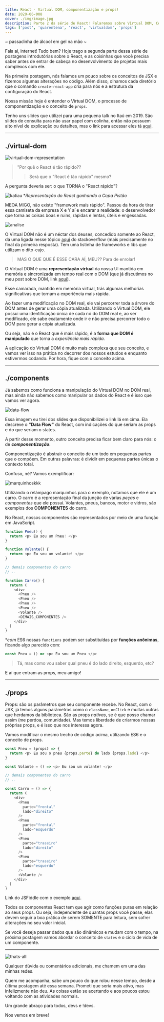 ```yaml
---
title: React - Virtual DOM, componentização e props!
date: 2020-06-008
cover: ./img/image.jpg
description: Parte 2 da série de React! Falaremos sobre Virtual DOM, Componentização e Props no React. Simbora! (compra mais um pente de memória RAM antes)
tags: ['post', 'quarentena', 'react', 'virtualdom', 'props']
---
```


~ passadinha de álcool em gel na mão ~

Fala aí, internet! Tudo bem? Hoje trago a segunda parte dessa série de postagens introdutórias sobre o React, e as coisinhas que você precisa saber antes de entrar de cabeça no desenvolvimento de projetos mais complexos com ele.

Na primeira postagem, nós falamos um pouco sobre os conceitos de JSX e fizemos algumas alterações no código. Além disso, olhamos cada diretório que o comando `create-react-app` cria para nós e a estrutura da configuração do React.

Nossa missão hoje é entender o Virtual DOM, o processo de componentização e o conceito de `props`.

Tenho uns slides que utilizei para uma pequena talk no Itaú em 2019.
São slides de consulta para não usar papel com colinha, então não possuem alto nível de explicação ou detalhes, mas o link para acessar eles tá [aqui](http://slides.com/pedromello/horizontata-react).

---
## ./virtual-dom

![virtual-dom-representation](./img/virtual-dom.jpg)

> "Por quê o React é tão rápido??
>> Será que o "React é tão rápido" mesmo?

A pergunta deveria ser: o que TORNA o "React rápido"?

![katiau](img/katiau.jpg)
**Representação do React ganhando a Copa Pistão*

MEOA MIGO, não existe "framework mais rápido". Passou da hora de tirar essa camiseta da empresa X e Y aí e encarar a realidade: o desenvolvedor que torna as coisas boas e ruins, rápidas e lentas, úteis e engessadas.

![analise](img/analise.jpg)

O Virtual DOM não é um néctar dos deuses, concedido somente ao React, dá uma ligada nesse tópico [aqui](https://pt.stackoverflow.com/questions/43169/qual-%C3%A9-a-diferen%C3%A7a-entre-dom-e-virtual-dom) do stackoverflow (mais precisamente no final da primeira resposta). Tem uma listinha de frameworks e libs que utilizam o dito-cujo. 

> MAS O QUE QUE É ESSE CARA AÍ, MEU?? Para de enrolar!

O Virtual DOM é uma **representação virtual** da nossa UI mantida em memória e sincronizada em tempo real com o DOM (que já discutimos no meu post sobre DOM, link [aqui](https://pedro-mello.netlify.app/dom-not-doom/)).

Esse camarada, mantido em memória virtual, trás algumas melhorias significativas que tornam a experiência mais rápida. 

Ao fazer uma modificação no DOM real, ele vai percorrer toda a árvore do DOM antes de gerar uma cópia atualizada. Utilizando o Virtual DOM, ele possui uma identificação única de cada nó do DOM real e, ao ser modificado, ele sabe exatamente onde ir e não precisa percorrer todo o DOM para gerar a cópia atualizada.

Ou seja, não é o React que é mais rápido, é a **forma que DOM é manipulado** que torna a *experiência mais rápida*.

A aplicação do Virtual DOM é muito mais complexa que seu conceito, e vamos ver isso na prática no decorrer dos nossos estudos e enquanto estivermos codando. Por hora, fique com o conceito acima.

---
## ./components

Já sabemos como funciona a manipulação do Virtual DOM no DOM real, mas ainda não sabemos como manipular os dados do React e é isso que vamos ver agora.

![data-flow](img/data-flow.png)

Essa imagem eu tirei dos slides que disponibilizei o link lá em cima. Ela descreve o **"Data Flow"** do React, com indicações do que seriam as props e do que seriam o states.

A partir desse momento, outro conceito precisa ficar bem claro para nós: o de ***componentização***.

Componentização é abstrair o conceito de um todo em pequenas partes que o compõem. Em outras palavras: é dividir em pequenas partes únicas o contexto total.

Confuso, né? Vamos exemplificar:

![marquinhoskkk](img/relampago-marquinhos.jpg)

Utilizando o relâmpago marquinhos para o exemplo, notamos que ele é um carro. O carro é a representação final da junção de várias *peças* e *componentes* que ele possui. Volantes, pneus, bancos, motor e vidros, são exemplos dos **COMPONENTES** do carro.

No React, nossos componentes são representados por meio de uma função em JavaScript.

```javascript
function Pneu() {
  return <p> Eu sou um Pneu! </p>
}

function Volante() {
  return <p> Eu sou um volante! </p>
}

// demais componentes do carro
// ..

function Carro() {
  return (
    <div>
      <Pneu />
      <Pneu />
      <Pneu />
      <Pneu />
      <Volante />
      <DEMAIS_COMPONENTES />
    </div>   
  )
}
```

**com* ES6 nossas `functions` podem ser substituídas por **funções anônimas**, ficando algo parecido com:
```javascript
const Pneu = () => <p> Eu sou um Pneu </p>
```

> Tá, mas como vou saber qual pneu é do lado direito, esquerdo, etc?

E aí que entram as props, meu amigo!

---
## ./props

Props: são os parâmetros que seu componente recebe. No React, com o JSX, já temos alguns parâmetros como o `className`, `onClick` e muitas outras que herdamos da biblioteca. São as props *nativas*, se é que posso chamar assim (me perdoa, comunidade). Mas temos liberdade de criarmos nossas próprias props, e é isso que nos interessa agora.

Vamos modificar o mesmo trecho de código acima, utilizando ES6 e o conceito de props.

```javascript
const Pneu = (props) => {
  return <p> Eu sou o pneu {props.parte} do lado {props.lado} </p>
}

const Volante = () => <p> Eu sou um volante! </p>

// demais componentes do carro
// ..

const Carro = () => {
  return (
    <div>
      <Pneu 
        parte="frontal"
        lado="direito"
      />
      <Pneu 
        parte="frontal"
        lado="esquerdo"
      />
      <Pneu 
        parte="traseiro"
        lado="direito"
      />
      <Pneu 
        parte="traseiro"
        lado="esquerdo"
      />
      <Volante />
    </div>   
  )
}
```
Link do JSFiddle com o exemplo [aqui](https://jsfiddle.net/cicatrzwp/9t4msbna/).

Todos os componentes React tem que agir como funções puras em relação ao seus props. Ou seja, independente de quantas props você passe, elas devem seguir a boa prática de serem SOMENTE para leitura, sem sofrer alterações no seu valor inicial. 

Se você deseja passar dados que são dinâmicos e mudam com o tempo, na próxima postagem vamos abordar o conceito de `states` e o ciclo de vida de um componente.


---

![thats-all](img/thatsall.jpg)

Qualquer dúvida ou comentários adicionais, me chamem em uma das minhas redes.

Quem me acompanha, sabe um pouco do que rolou nesse tempo, desde a última postagem até essa semana. Prometi que seria mais ativo, mas infelizmente não deu. As coisas estão se acertando e aos poucos estou voltando com as atividades normais.

Um grande abraço para todos, devs e !devs.

Nos vemos em breve!
